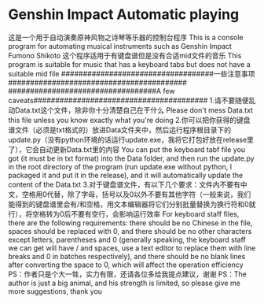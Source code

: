 # Genshin Impact Automatic playing
这是一个用于自动演奏原神风物之诗琴等乐器的控制台程序
This is a console program for automating musical instruments such as Genshin Impact Fumono Shikoto
这个程序适用于有键盘谱但是没有合适mid文件的音乐
This program is suitable for music that has a keyboard tabs but does not have a suitable mid file
###################################一些注意事项#########################################
##################################A few caveats########################################
1.请不要随便乱动Data.txt这个文件，除非你十分清楚自己在干什么
Please don't mess Data.txt this file unless you know exactly what you're doing
2.你可以把你获得的键盘谱文件（必须是txt格式的）放进Data文件夹中，然后运行程序根目录下的update.py（没有python环境的话运行update.exe，我将它打包好放在release里了），它会自动更新Data.txt里的内容
You can put the keyboard tabf file you got (it must be in txt format) into the Data folder, and then run the update.py in the root directory of the program (run update.exe without python, I packaged it and put it in the release), and it will automatically update the content of the Data.txt
3.对于键盘谱文件，有以下几个要求：文件内不要有中文，空格用0代替，除了字母，括号以及0以外不要有其他字符（一般来说，我们能得到的键盘谱里会有/和空格，用文本编辑器将它们分别批量替换为换行符和0就行），将空格转为0后不要有空行，会影响运行效率
For keyboard staff files, there are the following requirements: there should be no Chinese in the file, spaces should be replaced with 0, and there should be no other characters except letters, parentheses and 0 (generally speaking, the keyboard staff we can get will have / and spaces, use a text editor to replace them with line breaks and 0 in batches respectively), and there should be no blank lines after converting the space to 0, which will affect the operation efficiency
PS：作者只是个大一牲，实力有限，还请各位多给我提点建议，谢谢
PS：The author is just a big animal, and his strength is limited, so please give me more suggestions, thank you

